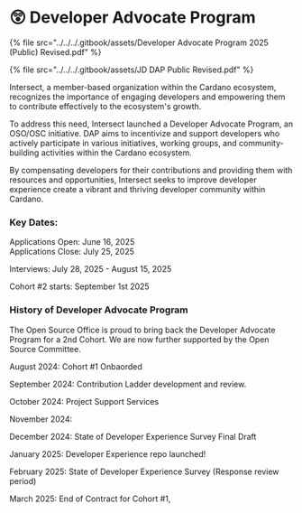 # 😲 Developer Advocate Program

{% file src="../../../.gitbook/assets/Developer Advocate Program 2025 (Public) Revised.pdf" %}

{% file src="../../../.gitbook/assets/JD DAP Public Revised.pdf" %}

Intersect, a member-based organization within the Cardano ecosystem, recognizes the importance of engaging developers and empowering them to contribute effectively to the ecosystem's growth.

To address this need, Intersect launched a Developer Advocate Program, an OSO/OSC initiative. DAP aims to incentivize and support developers who actively participate in various initiatives, working groups, and community-building activities within the Cardano ecosystem.&#x20;

By compensating developers for their contributions and providing them with resources and opportunities, Intersect seeks to improve developer experience create a vibrant and thriving developer community within Cardano.

### Key Dates:&#x20;

Applications Open: June 16, 2025\
Applications Close: July 25, 2025

Interviews: July 28, 2025 - August 15, 2025

Cohort #2 starts: September 1st 2025

### History of Developer Advocate Program

The Open Source Office is proud to bring back the Developer Advocate Program for a 2nd Cohort. We are now further supported by the Open Source Committee.&#x20;

August 2024: Cohort #1 Onbaorded

September 2024: Contribution Ladder development and review.

October 2024: Project Support Services

November 2024:

December 2024: State of Developer Experience Survey Final Draft

January 2025: Developer Experience repo launched!

February 2025: State of Developer Experience Survey (Response review period)

March 2025: End of Contract for Cohort #1,&#x20;
